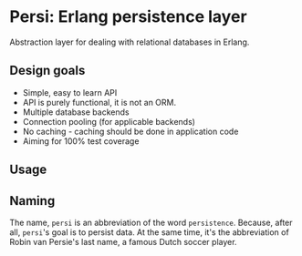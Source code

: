 Persi: Erlang persistence layer
===============================

Abstraction layer for dealing with relational databases in Erlang.

Design goals
------------

* Simple, easy to learn API
* API is purely functional, it is not an ORM.
* Multiple database backends
* Connection pooling (for applicable backends)
* No caching - caching should be done in application code
* Aiming for 100% test coverage


Usage
-----



Naming
------

The name, `persi` is an abbreviation of the word
`persistence`. Because, after all, `persi`'s goal is to persist
data. At the same time, it's the abbreviation of Robin van Persie's
last name, a famous Dutch soccer player.
